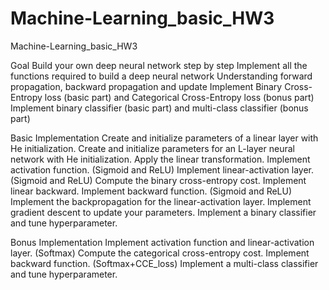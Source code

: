 # Machine-Learning_basic_HW3
Machine-Learning_basic_HW3

Goal
Build your own deep neural network step by step
Implement all the functions required to build a deep neural network
Understanding forward propagation, backward propagation and update
Implement Binary Cross-Entropy loss (basic part) and Categorical Cross-Entropy loss (bonus part)
Implement binary classifier (basic part) and multi-class classifier (bonus part)

Basic Implementation
Create and initialize parameters of a linear layer with He initialization. 
Create and initialize parameters for an L-layer neural network with He initialization. 
Apply the linear transformation. 
Implement activation function.  (Sigmoid and ReLU)
Implement linear-activation layer.  (Sigmoid and ReLU)
Compute the binary cross-entropy cost. 
Implement linear backward. 
Implement backward function.  (Sigmoid and ReLU)
Implement the backpropagation for the linear-activation layer. 
Implement gradient descent to update your parameters. 
Implement a binary classifier and tune hyperparameter. 

Bonus Implementation 
Implement activation function and linear-activation layer. (Softmax)
Compute the categorical cross-entropy cost. 
Implement backward function. (Softmax+CCE_loss)
Implement a multi-class classifier and tune hyperparameter. 
